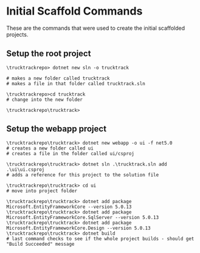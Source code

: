 # Initial Scaffold Commands

These are the commands that were used to create the initial scaffolded projects.

## Setup the root project

``` shell
\trucktrackrepo> dotnet new sln -o trucktrack

# makes a new folder called trucktrack
# makes a file in that folder called trucktrack.sln

\trucktrackrepo>cd trucktrack
# change into the new folder

\trucktrackrepo\trucktrack>

```

## Setup the webapp project

``` shell
\trucktrackrepo\trucktrack> dotnet new webapp -o ui -f net5.0 
# creates a new folder called ui
# creates a file in the folder called ui/csproj

\trucktrackrepo\trucktrack> dotnet sln .\trucktrack.sln add .\ui\ui.csproj
# adds a reference for this project to the solution file

\trucktrackrepo\trucktrack> cd ui
# move into project folder

\trucktrackrepo\trucktrack> dotnet add package Microsoft.EntityFrameworkCore --version 5.0.13
\trucktrackrepo\trucktrack> dotnet add package Microsoft.EntityFrameworkCore.SqlServer --version 5.0.13
\trucktrackrepo\trucktrack> dotnet add package Microsoft.EntityFrameworkCore.Design --version 5.0.13
\trucktrackrepo\trucktrack> dotnet build
# last command checks to see if the whole project builds - should get "Build Succeeded" message




```
